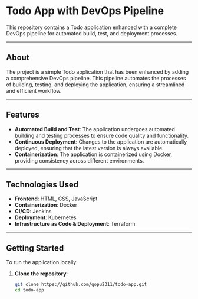 # Todo App with DevOps Pipeline

This repository contains a Todo application enhanced with a complete DevOps pipeline for automated build, test, and deployment processes.

---

## About

The project is a simple Todo application that has been enhanced by adding a comprehensive DevOps pipeline. This pipeline automates the processes of building, testing, and deploying the application, ensuring a streamlined and efficient workflow.

---

## Features

- **Automated Build and Test**: The application undergoes automated building and testing processes to ensure code quality and functionality.
- **Continuous Deployment**: Changes to the application are automatically deployed, ensuring that the latest version is always available.
- **Containerization**: The application is containerized using Docker, providing consistency across different environments.

---

## Technologies Used

- **Frontend**: HTML, CSS, JavaScript
- **Containerization**: Docker
- **CI/CD**: Jenkins
- **Deployment**: Kubernetes
- **Infrastructure as Code & Deployment**: Terraform

---

## Getting Started

To run the application locally:

1. **Clone the repository**:

   ```bash
   git clone https://github.com/gopu2311/todo-app.git
   cd todo-app
